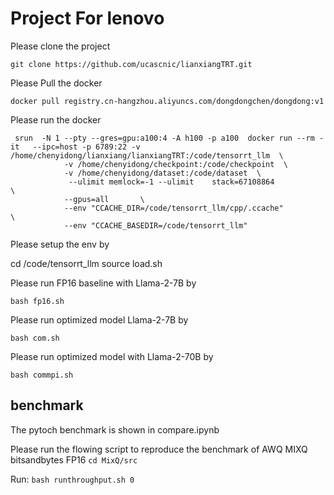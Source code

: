 # Project For lenovo

Please clone the project
```
git clone https://github.com/ucascnic/lianxiangTRT.git
```

Please Pull the docker 

```
docker pull registry.cn-hangzhou.aliyuncs.com/dongdongchen/dongdong:v1
```

Please run the docker

```
 srun  -N 1 --pty --gres=gpu:a100:4 -A h100 -p a100  docker run --rm -it   --ipc=host -p 6789:22 -v /home/chenyidong/lianxiang/lianxiangTRT:/code/tensorrt_llm  \
            -v /home/chenyidong/checkpoint:/code/checkpoint  \
            -v /home/chenyidong/dataset:/code/dataset  \
             --ulimit memlock=-1 --ulimit    stack=67108864             \
            --gpus=all       \
            --env "CCACHE_DIR=/code/tensorrt_llm/cpp/.ccache"            \
            --env "CCACHE_BASEDIR=/code/tensorrt_llm"                

```

Please setup the env  by

cd /code/tensorrt_llm
source load.sh

Please run FP16 baseline with Llama-2-7B by

```
bash fp16.sh

```


Please run optimized model  Llama-2-7B by

```
bash com.sh

```


Please run optimized model  with Llama-2-70B by

```
bash commpi.sh

```

## benchmark

The pytoch benchmark is shown in compare.ipynb

Please run the flowing script to reproduce the benchmark of AWQ MIXQ bitsandbytes FP16
``` cd MixQ/src ```


Run:
``` bash runthroughput.sh 0 ```